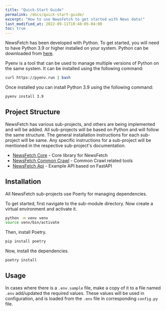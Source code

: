 ```yaml
---
title: "Quick-Start Guide"
permalink: /docs/quick-start-guide/
excerpt: "How to use NewsFetch to get started with News data!"
last_modified_at: 2022-09-11T10:48:05-04:00
toc: true
---
```


NewsFetch has been developed with Python. To get started, you will need to have Python 3.9 or higher installed on your system. 
Python can be downloaded from [here](https://www.python.org/downloads/).

Pyenv is a tool that can be used to manage multiple versions of Python on the same system. 
It can be installed using the following command:

```bash
curl https://pyenv.run | bash
```

Once installed you can install Python 3.9 using the following command:

```bash
pyenv install 3.9
```


## Project Structure

NewsFetch has various sub-projects, and others are being implemented and will be added.
All sub-projects will be based on Python and will follow the same structure. The general installation instructions for each sub-project will be same.
Any specific instructions for a sub-project will be mentioned in the respective sub-project's documentation.

- [NewsFetch Core](https://github.com/NewsFetch/NewsFetch/tree/main/newsfetch-core) - Core library for NewsFetch
- [NewsFetch Common Crawl](https://github.com/NewsFetch/NewsFetch/tree/main/newsfetch-common-crawl) - Common Crawl related tools
- [NewsFetch Api](https://github.com/NewsFetch/NewsFetch/tree/main/newsfetch-api) - Example API based on FastAPI 

## Installation

All NewsFetch sub-projects use Poerty for managing dependencies.

To get started, first navigate to the sub-module directory. Now create a virtual environment and activate it.

```bash
python -m venv venv
source venv/bin/activate
```

Then, install Poetry.

```bash
pip install poetry
```

Now, install the dependencies.

```bash
poetry install
```

## Usage

In cases where there is a `.env.sample` file, make a copy of it to a file named `.env` add/updated the required values.
These values will be used in configuration, and is loaded from the `.env` file in corresponding `config.py` file.




